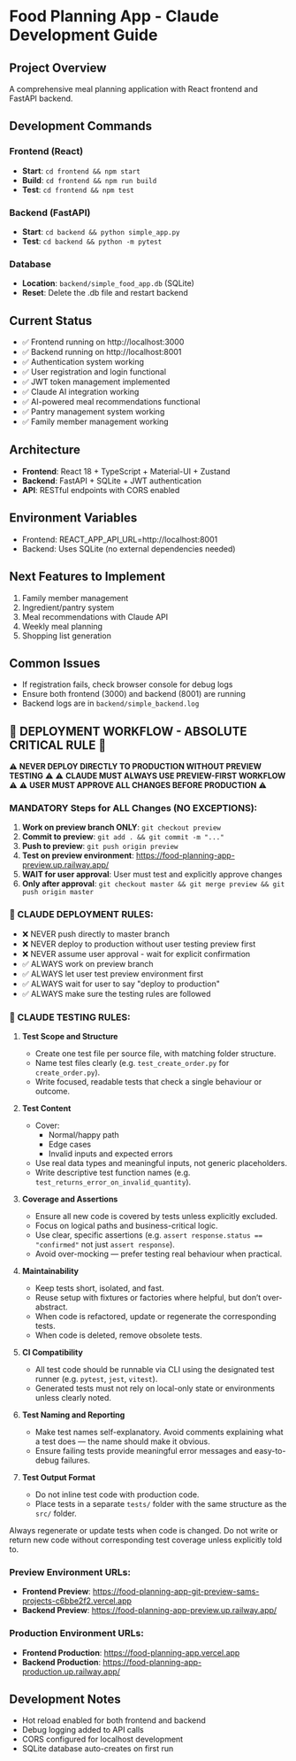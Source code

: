 # Food Planning App - Claude Development Guide

## Project Overview
A comprehensive meal planning application with React frontend and FastAPI backend.

## Development Commands

### Frontend (React)
- **Start**: `cd frontend && npm start`
- **Build**: `cd frontend && npm run build` 
- **Test**: `cd frontend && npm test`

### Backend (FastAPI)
- **Start**: `cd backend && python simple_app.py`
- **Test**: `cd backend && python -m pytest`

### Database
- **Location**: `backend/simple_food_app.db` (SQLite)
- **Reset**: Delete the .db file and restart backend

## Current Status
- ✅ Frontend running on http://localhost:3000
- ✅ Backend running on http://localhost:8001  
- ✅ Authentication system working
- ✅ User registration and login functional
- ✅ JWT token management implemented
- ✅ Claude AI integration working
- ✅ AI-powered meal recommendations functional
- ✅ Pantry management system working
- ✅ Family member management working

## Architecture
- **Frontend**: React 18 + TypeScript + Material-UI + Zustand
- **Backend**: FastAPI + SQLite + JWT authentication
- **API**: RESTful endpoints with CORS enabled

## Environment Variables
- Frontend: REACT_APP_API_URL=http://localhost:8001
- Backend: Uses SQLite (no external dependencies needed)

## Next Features to Implement
1. Family member management
2. Ingredient/pantry system  
3. Meal recommendations with Claude API
4. Weekly meal planning
5. Shopping list generation

## Common Issues
- If registration fails, check browser console for debug logs
- Ensure both frontend (3000) and backend (8001) are running
- Backend logs are in `backend/simple_backend.log`

## 🚨 DEPLOYMENT WORKFLOW - ABSOLUTE CRITICAL RULE 🚨
⚠️ **NEVER DEPLOY DIRECTLY TO PRODUCTION WITHOUT PREVIEW TESTING** ⚠️
⚠️ **CLAUDE MUST ALWAYS USE PREVIEW-FIRST WORKFLOW** ⚠️
⚠️ **USER MUST APPROVE ALL CHANGES BEFORE PRODUCTION** ⚠️

### MANDATORY Steps for ALL Changes (NO EXCEPTIONS):
1. **Work on preview branch ONLY**: `git checkout preview`
2. **Commit to preview**: `git add . && git commit -m "..."`
3. **Push to preview**: `git push origin preview` 
4. **Test on preview environment**: https://food-planning-app-preview.up.railway.app/
5. **WAIT for user approval**: User must test and explicitly approve changes
6. **Only after approval**: `git checkout master && git merge preview && git push origin master`

### 🛑 CLAUDE DEPLOYMENT RULES:
- ❌ NEVER push directly to master branch
- ❌ NEVER deploy to production without user testing preview first
- ❌ NEVER assume user approval - wait for explicit confirmation
- ✅ ALWAYS work on preview branch
- ✅ ALWAYS let user test preview environment first
- ✅ ALWAYS wait for user to say "deploy to production"
- ✅ ALWAYS make sure the testing rules are followed

### 🛑 CLAUDE TESTING RULES:

1. **Test Scope and Structure**
   - Create one test file per source file, with matching folder structure.
   - Name test files clearly (e.g. `test_create_order.py` for `create_order.py`).
   - Write focused, readable tests that check a single behaviour or outcome.

2. **Test Content**
   - Cover:
     - Normal/happy path
     - Edge cases
     - Invalid inputs and expected errors
   - Use real data types and meaningful inputs, not generic placeholders.
   - Write descriptive test function names (e.g. `test_returns_error_on_invalid_quantity`).

3. **Coverage and Assertions**
   - Ensure all new code is covered by tests unless explicitly excluded.
   - Focus on logical paths and business-critical logic.
   - Use clear, specific assertions (e.g. `assert response.status == "confirmed"` not just `assert response`).
   - Avoid over-mocking — prefer testing real behaviour when practical.

4. **Maintainability**
   - Keep tests short, isolated, and fast.
   - Reuse setup with fixtures or factories where helpful, but don’t over-abstract.
   - When code is refactored, update or regenerate the corresponding tests.
   - When code is deleted, remove obsolete tests.

5. **CI Compatibility**
   - All test code should be runnable via CLI using the designated test runner (e.g. `pytest`, `jest`, `vitest`).
   - Generated tests must not rely on local-only state or environments unless clearly noted.

6. **Test Naming and Reporting**
   - Make test names self-explanatory. Avoid comments explaining what a test does — the name should make it obvious.
   - Ensure failing tests provide meaningful error messages and easy-to-debug failures.

7. **Test Output Format**
   - Do not inline test code with production code.
   - Place tests in a separate `tests/` folder with the same structure as the `src/` folder.

Always regenerate or update tests when code is changed. Do not write or return new code without corresponding test coverage unless explicitly told to.



### Preview Environment URLs:
- **Frontend Preview**: https://food-planning-app-git-preview-sams-projects-c6bbe2f2.vercel.app
- **Backend Preview**: https://food-planning-app-preview.up.railway.app/

### Production Environment URLs:
- **Frontend Production**: https://food-planning-app.vercel.app
- **Backend Production**: https://food-planning-app-production.up.railway.app/

## Development Notes
- Hot reload enabled for both frontend and backend
- Debug logging added to API calls
- CORS configured for localhost development
- SQLite database auto-creates on first run